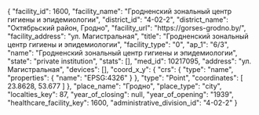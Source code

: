 {
    "facility_id": 1600,
    "facility_name": "Гродненский зональный центр гигиены и эпидемиологии",
    "district_id": "4-02-2",
    "district_name": "Октябрьский район, Гродно",
    "facility_url": "https:\/\/gorses-grodno.by\/",
    "facility_address": "ул. Магистральная",
    "title": "Гродненский зональный центр гигиены и эпидемиологии",
    "facility_type": "0",
    "ap_1": "6\/3",
    "name": "Гродненский зональный центр гигиены и эпидемиологии",
    "state": "private institution",
    "stats": [],
    "med_id": 10217095,
    "address": "ул. Магистральная",
    "devices": [],
    "coord_x_y": {
        "crs": {
            "type": "name",
            "properties": {
                "name": "EPSG:4326"
            }
        },
        "type": "Point",
        "coordinates": [
            23.8628,
            53.677
        ]
    },
    "place_name": "Гродно",
    "place_type": "city",
    "localties_key": 87,
    "year_of_closing": null,
    "year_of_opening": "1939",
    "healthcare_facility_key": 1600,
    "administrative_division_id": "4-02-2"
}